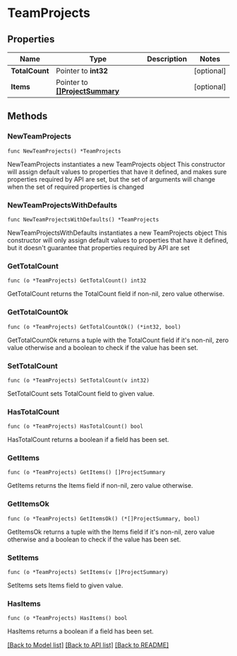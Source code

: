 # TeamProjects

## Properties

Name | Type | Description | Notes
------------ | ------------- | ------------- | -------------
**TotalCount** | Pointer to **int32** |  | [optional] 
**Items** | Pointer to [**[]ProjectSummary**](ProjectSummary.md) |  | [optional] 

## Methods

### NewTeamProjects

`func NewTeamProjects() *TeamProjects`

NewTeamProjects instantiates a new TeamProjects object
This constructor will assign default values to properties that have it defined,
and makes sure properties required by API are set, but the set of arguments
will change when the set of required properties is changed

### NewTeamProjectsWithDefaults

`func NewTeamProjectsWithDefaults() *TeamProjects`

NewTeamProjectsWithDefaults instantiates a new TeamProjects object
This constructor will only assign default values to properties that have it defined,
but it doesn't guarantee that properties required by API are set

### GetTotalCount

`func (o *TeamProjects) GetTotalCount() int32`

GetTotalCount returns the TotalCount field if non-nil, zero value otherwise.

### GetTotalCountOk

`func (o *TeamProjects) GetTotalCountOk() (*int32, bool)`

GetTotalCountOk returns a tuple with the TotalCount field if it's non-nil, zero value otherwise
and a boolean to check if the value has been set.

### SetTotalCount

`func (o *TeamProjects) SetTotalCount(v int32)`

SetTotalCount sets TotalCount field to given value.

### HasTotalCount

`func (o *TeamProjects) HasTotalCount() bool`

HasTotalCount returns a boolean if a field has been set.

### GetItems

`func (o *TeamProjects) GetItems() []ProjectSummary`

GetItems returns the Items field if non-nil, zero value otherwise.

### GetItemsOk

`func (o *TeamProjects) GetItemsOk() (*[]ProjectSummary, bool)`

GetItemsOk returns a tuple with the Items field if it's non-nil, zero value otherwise
and a boolean to check if the value has been set.

### SetItems

`func (o *TeamProjects) SetItems(v []ProjectSummary)`

SetItems sets Items field to given value.

### HasItems

`func (o *TeamProjects) HasItems() bool`

HasItems returns a boolean if a field has been set.


[[Back to Model list]](../README.md#documentation-for-models) [[Back to API list]](../README.md#documentation-for-api-endpoints) [[Back to README]](../README.md)


